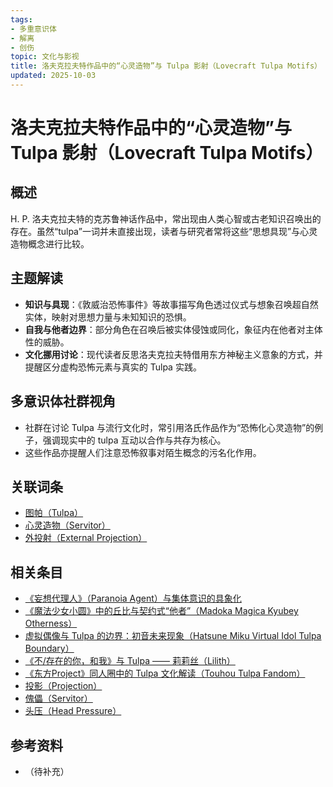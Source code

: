 ```yaml
---
tags:
- 多重意识体
- 解离
- 创伤
topic: 文化与影视
title: 洛夫克拉夫特作品中的“心灵造物”与 Tulpa 影射（Lovecraft Tulpa Motifs）
updated: 2025-10-03
---
```


# 洛夫克拉夫特作品中的“心灵造物”与 Tulpa 影射（Lovecraft Tulpa Motifs）

## 概述

H. P. 洛夫克拉夫特的克苏鲁神话作品中，常出现由人类心智或古老知识召唤出的存在。虽然“tulpa”一词并未直接出现，读者与研究者常将这些“思想具现”与心灵造物概念进行比较。

## 主题解读

- **知识与具现**：《敦威治恐怖事件》等故事描写角色透过仪式与想象召唤超自然实体，映射对思想力量与未知知识的恐惧。
- **自我与他者边界**：部分角色在召唤后被实体侵蚀或同化，象征内在他者对主体性的威胁。
- **文化挪用讨论**：现代读者反思洛夫克拉夫特借用东方神秘主义意象的方式，并提醒区分虚构恐怖元素与真实的 Tulpa 实践。

## 多意识体社群视角

- 社群在讨论 Tulpa 与流行文化时，常引用洛氏作品作为“恐怖化心灵造物”的例子，强调现实中的 tulpa 互动以合作与共存为核心。
- 这些作品亦提醒人们注意恐怖叙事对陌生概念的污名化作用。

## 关联词条

- [图帕（Tulpa）](entries/Tulpa.md)
- [心灵造物（Servitor）](entries/Servitor.md)
- [外投射（External Projection）](entries/External-Projection.md)

## 相关条目

- [《妄想代理人》（Paranoia Agent）与集体意识的具象化](/entries/Paranoia-Agent-Collective-Consciousness.md)
- [《魔法少女小圆》中的丘比与契约式“他者”（Madoka Magica Kyubey Otherness）](/entries/Madoka-Magica-Kyubey-Otherness.md)
- [虚拟偶像与 Tulpa 的边界：初音未来现象（Hatsune Miku Virtual Idol Tulpa Boundary）](/entries/Hatsune-Miku-Virtual-Idol-Tulpa-Boundary.md)
- [《不/存在的你，和我》与 Tulpa —— 莉莉丝（Lilith）](/entries/Nonexistent-You-And-Me-Tulpa-Lilith.md)
- [《东方Project》同人圈中的 Tulpa 文化解读（Touhou Tulpa Fandom）](/entries/Touhou-Tulpa-Fandom.md)
- [投影（Projection）](/entries/Projection.md)
- [傀儡（Servitor）](/entries/Servitor.md)
- [头压（Head Pressure）](/entries/Head-Pressure.md)

## 参考资料

- （待补充）
